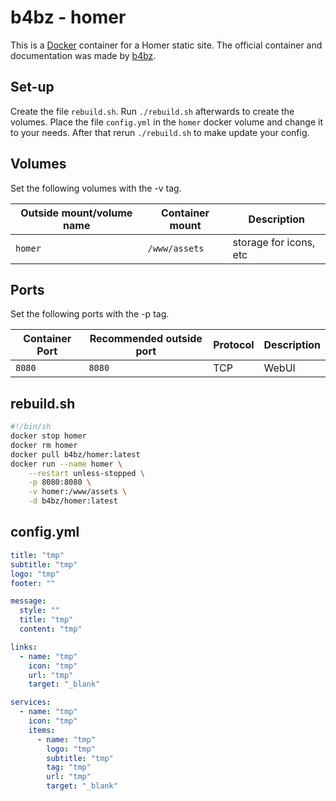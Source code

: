 # b4bz - homer

This is a [Docker](/wiki/docker.md) container for a Homer static site.
The official container and documentation was made by [b4bz](https://hub.docker.com/r/b4bz/homer).

## Set-up

Create the file `rebuild.sh`.
Run `./rebuild.sh` afterwards to create the volumes.
Place the file `config.yml` in the `homer` docker volume and change it to your
needs.
After that rerun `./rebuild.sh` to make update your config.

## Volumes

Set the following volumes with the -v tag.

| Outside mount/volume name | Container mount | Description            |
| ------------------------- | --------------- | ---------------------- |
| `homer`                   | `/www/assets`   | storage for icons, etc |

## Ports

Set the following ports with the -p tag.

| Container Port | Recommended outside port | Protocol | Description |
| -------------- | ------------------------ | -------- | ----------- |
| `8080`         | `8080`                   | TCP      | WebUI       |

## rebuild.sh

```sh
#!/bin/sh
docker stop homer
docker rm homer
docker pull b4bz/homer:latest
docker run --name homer \
    --restart unless-stopped \
    -p 8080:8080 \
    -v homer:/www/assets \
    -d b4bz/homer:latest
```

## config.yml

```yml
title: "tmp"
subtitle: "tmp"
logo: "tmp"
footer: ""

message:
  style: ""
  title: "tmp"
  content: "tmp"

links:
  - name: "tmp"
    icon: "tmp"
    url: "tmp"
    target: "_blank"

services:
  - name: "tmp"
    icon: "tmp"
    items:
      - name: "tmp"
        logo: "tmp"
        subtitle: "tmp"
        tag: "tmp"
        url: "tmp"
        target: "_blank"
```

